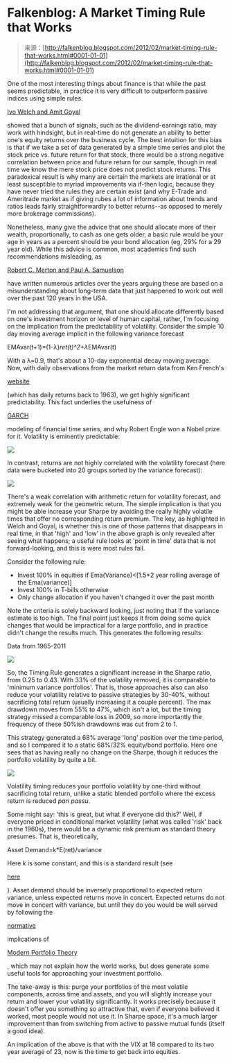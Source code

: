 <!--yml
category: 未分类
date: 2024-05-12 20:35:25
-->

# Falkenblog: A Market Timing Rule that Works

> 来源：[http://falkenblog.blogspot.com/2012/02/market-timing-rule-that-works.html#0001-01-01](http://falkenblog.blogspot.com/2012/02/market-timing-rule-that-works.html#0001-01-01)

One of the most interesting things about finance is that while the past seems predictable, in practice it is very difficult to outperform passive indices using simple rules.

[Ivo Welch and Amit Goyal](http://research.ivo-welch.info/journalcopy/2008-rfs.pdf)

showed that a bunch of signals, such as the dividend-earnings ratio, may work with hindsight, but in real-time do not generate an ability to better one's equity returns over the business cycle. The best intuition for this bias is that if we take a set of data generated by a simple time series and plot the stock price vs. future return for that stock, there would be a strong negative correlation between price and future return for our sample, though in real time we know the mere stock price does not predict stock returns. This paradoxical result is why many are certain the markets are irrational or at least susceptible to myriad improvements via if-then logic, because they have never tried the rules they are certain exist (and why E-Trade and Ameritrade market as if giving rubes a lot of information about trends and ratios leads fairly straightforwardly to better returns--as opposed to merely more brokerage commissions).

Nonetheless, many give the advice that one should allocate more of their wealth, proportionally, to cash as one gets older, a basic rule would be your age in years as a percent should be your bond allocation (eg, 29% for a 29 year old). While this advice is common, most academics find such recommendations misleading, as

[Robert C. Merton and Paul A. Samuelson](http://zonecours.hec.ca/documents/H2006-1-640175.Texte6-30-253-00-E05-Live-cycleFinance...(2).pdf)

have written numerous articles over the years arguing these are based on a misunderstanding about long-term data that just happened to work out well over the past 120 years in the USA.

I'm not addressing that argument, that one should allocate differently based on one's investment horizon or level of human capital, rather, I'm focusing on the implication from the predictability of volatility. Consider the simple 10 day moving average implicit in the following variance forecast

EMAvar(t+1)=(1-λ)*ret(t)^2+λ*EMAvar(t)

With a λ=0.9, that's about a 10-day exponential decay moving average. Now, with daily observations from the market return data from Ken French's

[website](http://mba.tuck.dartmouth.edu/pages/faculty/ken.french/data_library.html)

(which has daily returns back to 1963), we get highly significant predictability. This fact underlies the usefulness of

[GARCH](http://en.wikipedia.org/wiki/Autoregressive_conditional_heteroskedasticity)

modeling of financial time series, and why Robert Engle won a Nobel prize for it. Volatility is eminently predictable:

[![](img/1cffaba5cd204153cc94bf9c63cc0532.png)](https://blogger.googleusercontent.com/img/b/R29vZ2xl/AVvXsEieZhgDCzIEEnAzLXMG95pphq16fdVj389tAlNZ6MvbKrcQ4RuU4qZFyYbNzvsXOywfthnhPuut0K7D2qMUgUwFtyzpwGf79z6Ka5Cl4-ZOeWuzJetDjMjAAeoTVq44su3Rp4fc3Q/s1600/fcstvsact.png)

In contrast, returns are not highly correlated with the volatility forecast (here data were bucketed into 20 groups sorted by the variance forecast):

[![](img/e263ea6006b135ca649510e6a2bb4496.png)](https://blogger.googleusercontent.com/img/b/R29vZ2xl/AVvXsEjxXOtDBBF59M5BJ1lN5lDi-tILwj9paBfWM89FkDmVTOkPIRxSUVtBYKJyzVwrGNySrqligKoTQl2XyO5Zq6vwjrsZCq4CEmvTY3719FgFomGVfbMT0Du-eTixLGXg-kcuDB7niw/s1600/volfcstret.png)

There's a weak correlation with arithmetic return for volatility forecast, and extremely weak for the geometric return. The simple implication is that you might be able increase your Sharpe by avoiding the really highly volatile times that offer no corresponding return premium. The key, as highlighted in Welch and Goyal, is whether this is one of those patterns that disappears in real time, in that 'high' and 'low' in the above graph is only revealed after seeing what happens; a useful rule looks at 'point in time' data that is not forward-looking, and this is were most rules fail.

Consider the following rule:

*   Invest 100% in equities if Ema(Variance)<[1.5*2 year rolling average of the Ema(variance)]
*   Invest 100% in T-bills otherwise
*   Only change allocation if you haven't changed it over the past month

Note the criteria is solely backward looking, just noting that if the variance estimate is too high. The final point just keeps it from doing some quick changes that would be impractical for a large portfolio, and in practice didn't change the results much. This generates the following results:

Data from 1965-2011

[![](img/f853da18cfecb1b4605d0aea45d739a2.png)](https://blogger.googleusercontent.com/img/b/R29vZ2xl/AVvXsEjYT-V9aeMDgR2oIIFgHXYHbXJ20T-5ngtFEPs4AoOen_JEqKgmzRlpoMAYRyxTPa7BrGGnGkPZeEQANXLo5-Jb8wn6adSfqDMhInszU8_FoV9mUOCgZ5bBhkcZLs6P47iUqhv8BA/s1600/rettable.png)

So, the Timing Rule generates a significant increase in the Sharpe ratio, from 0.25 to 0.43\. With 33% of the volatility removed, it is comparable to 'minimum variance portfolios'. That is, those approaches also can also reduce your volatility relative to passive strategies by 30-40%, without sacrificing total return (usually increasing it a couple percent). The max drawdown moves from 55% to 47%, which isn't a lot, but the timing strategy missed a comparable loss in 2009, so more importantly the frequency of these 50%ish drawdowns was cut from 2 to 1\.

This strategy generated a 68% average 'long' position over the time period, and so I compared it to a static 68%/32% equity/bond portfolio. Here one sees that as having really no change on the Sharpe, though it reduces the portfolio volatility by quite a bit.

[![](img/f7b905673402c3e08bbaeddc42e2ccaa.png)](https://blogger.googleusercontent.com/img/b/R29vZ2xl/AVvXsEgRe18QHr5VC0p0z3nijKTvwdAdh7V2tYbzGsXlSYkAKpFToV9Y18-TOiM5hTa-QZHnHo8mmYmQ4-5tYnVGH_RXMj7qdSdjGkdPALXeRN6GIq4QO9MtGC5XULm65OfLCLV5j3Hvig/s1600/totret.png)

Volatility timing reduces your portfolio volatility by one-third without sacrificing total return, unlike a static blended portfolio where the excess return is reduced *pari passu*.

Some might say: 'this is great, but what if everyone did this?' Well, if everyone priced in conditional market volatility (what was called 'risk' back in the 1960s), there would be a dynamic risk premium as standard theory presumes. That is, theoretically,

Asset Demand=k*E(ret)/variance

Here k is some constant, and this is a standard result (see

[here](http://www.people.hbs.edu/rmerton/onestimatingtheexpectedreturn.pdf)

). Asset demand should be inversely proportional to expected return variance, unless expected returns move in concert. Expected returns do not move in concert with variance, but until they do you would be well served by following the

[normative](http://en.wikipedia.org/wiki/Normative)

implications of

[Modern Portfolio Theory](http://en.wikipedia.org/wiki/Modern_portfolio_theory)

, which may not explain how the world works, but does generate some useful tools for approaching your investment portfolio.

The take-away is this: purge your portfolios of the most volatile components, across time and assets, and you will slightly increase your return and lower your volatility significantly. It works precisely because it doesn't offer you something so attractive that, even if everyone believed it worked, most people would not use it. In Sharpe space, it's a much larger improvement than from switching from active to passive mutual funds (itself a good idea).

An implication of the above is that with the VIX at 18 compared to its two year average of 23, now is the time to get back into equities.